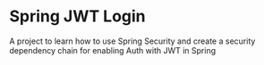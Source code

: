 # Spring JWT Login
A project to learn how to use Spring Security and create a security dependency chain for enabling Auth with JWT in Spring
